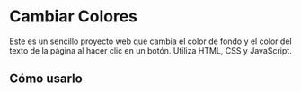 # Cambiar Colores

Este es un sencillo proyecto web que cambia el color de fondo y el color del texto de la página al hacer clic en un botón. Utiliza HTML, CSS y JavaScript.

## Cómo usarlo
